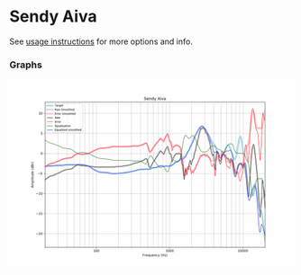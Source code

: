 # Sendy Aiva
See [usage instructions](https://github.com/jaakkopasanen/AutoEq#usage) for more options and info.

### Graphs
![](./Sendy%20Aiva.png)